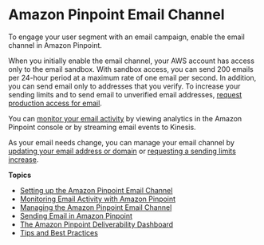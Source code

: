 # Amazon Pinpoint Email Channel<a name="channels-email"></a>

To engage your user segment with an email campaign, enable the email channel in Amazon Pinpoint\.

When you initially enable the email channel, your AWS account has access only to the email sandbox\. With sandbox access, you can send 200 emails per 24\-hour period at a maximum rate of one email per second\. In addition, you can send email only to addresses that you verify\. To increase your sending limits and to send email to unverified email addresses, [request production access for email](channels-email-setup-production-access.md)\.

You can [monitor your email activity](channels-email-monitor.md) by viewing analytics in the Amazon Pinpoint console or by streaming email events to Kinesis\.

As your email needs change, you can manage your email channel by [updating your email address or domain](channels-email-manage-update.md) or [requesting a sending limits increase](channels-email-manage-limits.md)\.

**Topics**
+ [Setting up the Amazon Pinpoint Email Channel](channels-email-setup.md)
+ [Monitoring Email Activity with Amazon Pinpoint](channels-email-monitor.md)
+ [Managing the Amazon Pinpoint Email Channel](channels-email-manage.md)
+ [Sending Email in Amazon Pinpoint](channels-mobile-send.md)
+ [The Amazon Pinpoint Deliverability Dashboard](channels-email-deliverability-dashboard.md)
+ [Tips and Best Practices](channels-email-best-practices.md)
